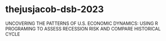 # thejusjacob-dsb-2023
UNCOVERING THE PATTERNS OF U.S. ECONOMIC DYNAMICS: USING R PROGRAMING TO ASSESS RECESSION RISK AND COMPARE HISTORICAL CYCLE
